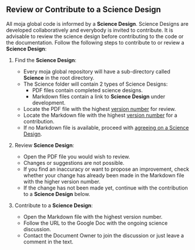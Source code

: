## Review or Contribute to a Science Design

All moja global code is informed by a **Science Design**. Science Designs are developed collaboratively and everybody is invited to contribute. It is advisable to review the science design before contributing to the code or the documentation. Follow the following steps to contribute to or review a **Science Design**:   

1.  Find the **Science Design**:

    -   Every moja global repository will have a sub-directory called **Science** in the root directory.
    -   The Science folder will contain 2 types of Science Designs:
        -   PDF files contain completed science designs.  
        -   Markdown files contain a link to **Science Design** under development. 
    -   Locate the PDF file with the highest [version number](https://github.com/moja-global/About-moja-global/blob/master/Contributing/How-to-Assign-a-Version.md) for review.
    -   Locate the Markdown file with the highest [version number](https://github.com/moja-global/About-moja-global/blob/master/Contributing/How-to-Assign-a-Version.md) for a contribution.
    -   If no Markdown file is available, proceed with [agreeing on a Science Design](https://github.com/moja-global/About-moja-global/blob/master/Contributing/How-to-Agree-on-a-Science-Design.md).

2.  Review **Science Design**:

    -   Open the PDF file you would wish to review.
    -   Changes or suggestions are not possible.
    -   If you find an inaccuracy or want to propose an improvement, check whether your change has already been made in the Markdown file with the higher version number.  
    -   If the change has not been made yet, continue with the contribution to a **Science Design** below.

3.  Contribute to a **Science Design**:
    -   Open the Markdown file with the highest version number.
    -   Follow the URL to the Google Doc with the ongoing science discussion.
    -   Contact the Document Owner to join the discussion or just leave a comment in the text.
